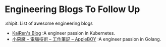 # Engineering Blogs To Follow Up
:shipit: List of awesome engineering blogs

* [KaiRen's Blog](https://kairen.github.io/) :A engineer passion in Kubernetes.
* [小惡魔 – 電腦技術 – 工作筆記 – AppleBOY](https://blog.wu-boy.com/) :A engineer passion in Golang.
